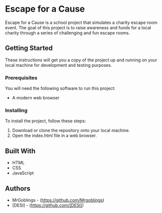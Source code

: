 # Escape for a Cause

Escape for a Cause is a school project that simulates a charity escape room event. The goal of this project is to raise awareness and funds for a local charity through a series of challenging and fun escape rooms.

## Getting Started

These instructions will get you a copy of the project up and running on your local machine for development and testing purposes.

### Prerequisites

You will need the following software to run this project:

- A modern web browser

### Installing

To install the project, follow these steps:

1. Download or clone the repository onto your local machine.
2. Open the index.html file in a web browser.

## Built With

- HTML
- CSS
- JavaScript

## Authors

- MrGoblings - (https://github.com/Mrgoblings)
- [DESI] - (https://github.com/[DESI])
